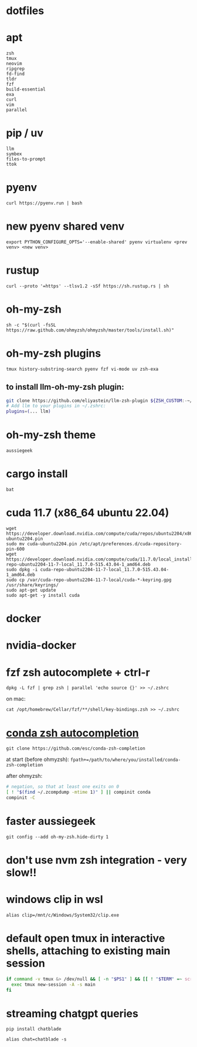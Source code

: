 # dotfiles

# apt
```
zsh
tmux
neovim
ripgrep
fd-find 
tldr
fzf
build-essential
exa
curl
vim
parallel
```

# pip / uv
```
llm
symbex
files-to-prompt
ttok
```

# pyenv
`curl https://pyenv.run | bash`

# new pyenv shared venv 
`export PYTHON_CONFIGURE_OPTS='--enable-shared' pyenv virtualenv <prev venv> <new venv>`

# rustup 
`curl --proto '=https' --tlsv1.2 -sSf https://sh.rustup.rs | sh`

# oh-my-zsh
`sh -c "$(curl -fsSL https://raw.github.com/ohmyzsh/ohmyzsh/master/tools/install.sh)"`

# oh-my-zsh plugins
`tmux history-substring-search pyenv fzf vi-mode uv zsh-exa`

## to install llm-oh-my-zsh plugin:

```bash
git clone https://github.com/eliyastein/llm-zsh-plugin ${ZSH_CUSTOM:-~/.oh-my-zsh/custom}/plugins/llm
# Add llm to your plugins in ~/.zshrc:
plugins=(... llm)
```

# oh-my-zsh theme
`aussiegeek`

# cargo install
```
bat
```

# cuda 11.7 (x86_64 ubuntu 22.04)
```
wget https://developer.download.nvidia.com/compute/cuda/repos/ubuntu2204/x86_64/cuda-ubuntu2204.pin
sudo mv cuda-ubuntu2204.pin /etc/apt/preferences.d/cuda-repository-pin-600
wget https://developer.download.nvidia.com/compute/cuda/11.7.0/local_installers/cuda-repo-ubuntu2204-11-7-local_11.7.0-515.43.04-1_amd64.deb
sudo dpkg -i cuda-repo-ubuntu2204-11-7-local_11.7.0-515.43.04-1_amd64.deb
sudo cp /var/cuda-repo-ubuntu2204-11-7-local/cuda-*-keyring.gpg /usr/share/keyrings/
sudo apt-get update
sudo apt-get -y install cuda
```
# docker

# nvidia-docker

# fzf zsh autocomplete + ctrl-r
`dpkg -L fzf | grep zsh | parallel 'echo source {}' >> ~/.zshrc`

on mac:

`cat /opt/homebrew/Cellar/fzf/**/shell/key-bindings.zsh >> ~/.zshrc`

# [conda zsh autocompletion](https://stackoverflow.com/a/57793510)
`git clone https://github.com/esc/conda-zsh-completion`

at start (before ohmyzsh):
`fpath+=/path/to/where/you/installed/conda-zsh-completion`

after ohmyzsh:
```zsh
# negation, so that at least one exits on 0
[ ! "$(find ~/.zcompdump -mtime 1)" ] || compinit conda
compinit -C
```

# faster aussiegeek
`git config --add oh-my-zsh.hide-dirty 1`

# don't use nvm zsh integration - very slow!!

# windows clip in wsl
`alias clip=/mnt/c/Windows/System32/clip.exe`

#  default open tmux in interactive shells, attaching to existing main session
```zsh
if command -v tmux &> /dev/null && [ -n "$PS1" ] && [[ ! "$TERM" =~ screen ]] && [[ ! "$TERM" =~ tmux ]] && [ -z "$TMUX" ]; then
  exec tmux new-session -A -s main
fi 
```

# streaming chatgpt queries
`pip install chatblade`

`alias chat=chatblade -s`
